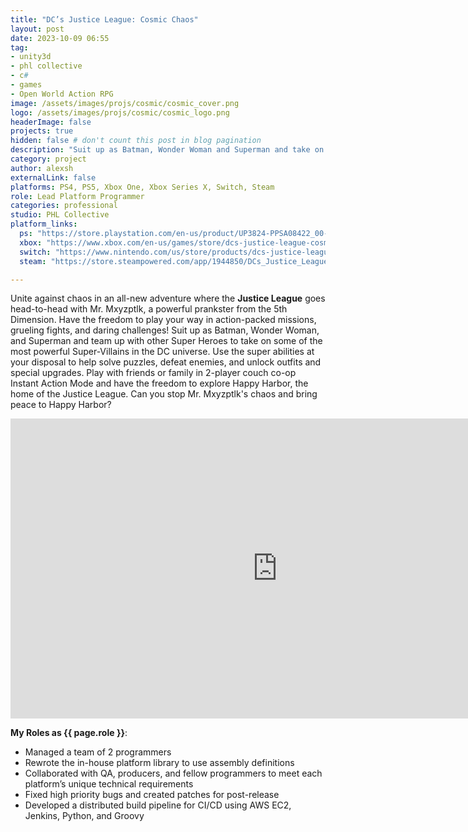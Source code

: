 ```yaml
---
title: "DC’s Justice League: Cosmic Chaos"
layout: post
date: 2023-10-09 06:55
tag: 
- unity3d
- phl collective
- c#
- games
- Open World Action RPG
image: /assets/images/projs/cosmic/cosmic_cover.png
logo: /assets/images/projs/cosmic/cosmic_logo.png
headerImage: false
projects: true
hidden: false # don't count this post in blog pagination
description: "Suit up as Batman, Wonder Woman and Superman and take on some of the most powerful Super-Villains in the DC universe with DC’s Justice League: Cosmic Chaos."
category: project
author: alexsh
externalLink: false
platforms: PS4, PS5, Xbox One, Xbox Series X, Switch, Steam
role: Lead Platform Programmer
categories: professional
studio: PHL Collective
platform_links:
  ps: "https://store.playstation.com/en-us/product/UP3824-PPSA08422_00-JUSTICEBASEGAME1"
  xbox: "https://www.xbox.com/en-us/games/store/dcs-justice-league-cosmic-chaos/9nm1cjpxhc8k"
  switch: "https://www.nintendo.com/us/store/products/dcs-justice-league-cosmic-chaos-switch/"
  steam: "https://store.steampowered.com/app/1944850/DCs_Justice_League_Cosmic_Chaos/"

---
```

Unite against chaos in an all-new adventure where the **Justice League** goes head-to-head with Mr. Mxyzptlk, a powerful prankster from the 5th Dimension. Have the freedom to play your way in action-packed missions, grueling fights, and daring challenges! Suit up as Batman, Wonder Woman, and Superman and team up with other Super Heroes to take on some of the most powerful Super-Villains in the DC universe. Use the super abilities at your disposal to help solve puzzles, defeat enemies, and unlock outfits and special upgrades. Play with friends or family in 2-player couch co-op Instant Action Mode and have the freedom to explore Happy Harbor, the home of the Justice League. Can you stop Mr. Mxyzptlk's chaos and bring peace to Happy Harbor?

<iframe width="854" height="480" src="https://www.youtube.com/embed/yoHG477IKOM" title="DC&#39;s Justice League: Cosmic Chaos - Launch Trailer | PS5 &amp; PS4 Games" frameborder="0" allow="accelerometer; autoplay; clipboard-write; encrypted-media; gyroscope; picture-in-picture; web-share" referrerpolicy="strict-origin-when-cross-origin" allowfullscreen></iframe>

**My Roles as {{ page.role }}**:

- Managed a team of 2 programmers
- Rewrote the in-house platform library to use assembly definitions
- Collaborated with QA, producers, and fellow programmers to meet each platform’s unique technical requirements
- Fixed high priority bugs and created patches for post-release
- Developed a distributed build pipeline for CI/CD using AWS EC2, Jenkins, Python, and Groovy